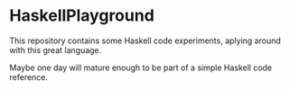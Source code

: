 HaskellPlayground
=================
This repository contains some Haskell code experiments, aplying around with this great language.

Maybe one day will mature enough to be part of a simple Haskell code reference.
